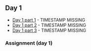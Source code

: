 
## Day 1

* [Day 1 part 1]() - TIMESTAMP MISSING
* [Day 1 part 2]() - TIMESTAMP MISSING
* [Day 1 part 3]() - TIMESTAMP MISSING


### Assignment (day 1)


